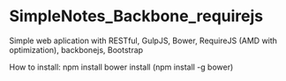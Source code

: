 # SimpleNotes_Backbone_requirejs
Simple web aplication with RESTful, GulpJS, Bower, RequireJS (AMD with optimization), backbonejs, Bootstrap

How to install:
npm install
bower install
(npm install -g bower)
